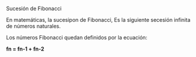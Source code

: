 Sucesión de Fibonacci

En matemáticas, la sucesipon de Fibonacci, Es la siguiente secesión infinita de números naturales.

Los números Fibonacci quedan definidos por la ecuación:

<strong>fn = fn-1 + fn-2</strong>
